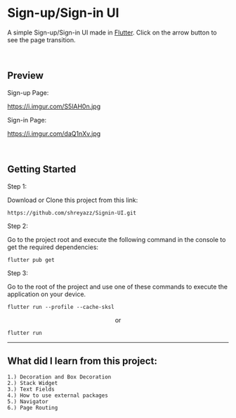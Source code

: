 # Sign-up/Sign-in UI

A simple Sign-up/Sign-in UI made in [Flutter](https://flutter.dev/).
Click on the arrow button to see the page transition.

<br>

## Preview



Sign-up Page:



https://i.imgur.com/S5lAH0n.jpg





Sign-in Page:


https://i.imgur.com/daQ1nXv.jpg



<br>

## Getting Started

Step 1:


Download or Clone this project from this link:


```cli
https://github.com/shreyazz/Signin-UI.git
```

Step 2:


Go to the project root and execute the following command in the console to get the required dependencies:
```cli
flutter pub get 
```

Step 3:


Go to the root of the project and use one of these commands to execute the application on your device.
```cli
flutter run --profile --cache-sksl
```

<p align="center"> or </p>

```cli
flutter run
```
<hr>


## What did I learn from this project:


```cli
1.) Decoration and Box Decoration
2.) Stack Widget
3.) Text Fields
4.) How to use external packages
5.) Navigator
6.) Page Routing
```
